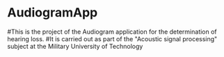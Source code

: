# AudiogramApp
#This is the project of the Audiogram application for the determination of hearing loss.
#It is carried out as part of the "Acoustic signal processing" subject at the Military University of Technology
